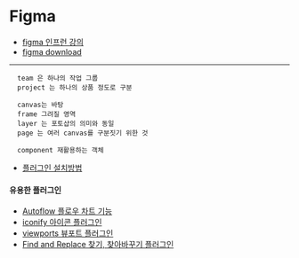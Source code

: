 # Figma

* [figma 인프런 강의](https://www.inflearn.com/course/%ED%94%BC%EA%B7%B8%EB%A7%88-%EC%9E%85%EB%AC%B8-%EC%9D%B8%ED%94%84%EB%9F%B0-%EC%98%A4%EB%A6%AC%EC%A7%80%EB%84%90/dashboard)
* [figma download](https://www.figma.com/downloads/)

---
```
  team 은 하나의 작업 그룹
  project 는 하나의 상품 정도로 구분
  
  canvas는 바탕
  frame 그려질 영역
  layer 는 포토샵의 의미와 동일
  page 는 여러 canvas를 구분짓기 위한 것
  
  component 재활용하는 객체
```

* [플러그인 설치방법](https://designer-story.tistory.com/26)

#### 유용한 플러그인

* [Autoflow 플로우 차트 기능](https://www.figma.com/community/plugin/733902567457592893/Autoflow)
* [iconify 아이콘 플러그인](www.figma.com/community/plugin/735098390272716381/Iconify)
* [viewports 뷰포트 플러그인](https://www.figma.com/community/plugin/732240841094697441/Viewports)
* [Find and Replace 찾기, 찾아바꾸기 플러그인](https://www.figma.com/community/plugin/735072959812183643/Find-and-Replace)
